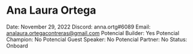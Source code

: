 # Ana Laura Ortega

Date: November 29, 2022
Discord: anna.ortg#6089
Email: analaura.ortegacontreras@gmail.com
Potencial Builder: Yes
Potencial Champion: No
Potencial Guest Speaker: No
Potencial Partner: No
Status: Onboard